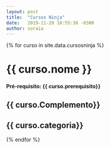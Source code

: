 ```yaml
---
layout: post
title:  "Cursos Ninja"
date:   2019-11-20 18:55:36 -0300
author: soraia
---
```


<div id="fiap"></div>
 {% for curso in site.data.cursosninja %}

<h1 class="post-title">{{ curso.nome }}</h1>
<h4>Pré-requisito: {{ curso.prerequisito}}</h4>
<h2>{{ curso.Complemento}}</h2>
<h2>{{ curso.categoria}}</h2>

 {% endfor %}      